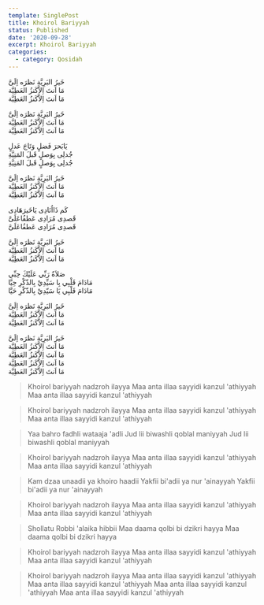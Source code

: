 ```yaml
---
template: SinglePost
title: Khoirol Bariyyah
status: Published
date: '2020-09-28'
excerpt: Khoirol Bariyyah
categories:
  - category: Qosidah
---
```

خَيرُ البَرِيَّة نَظرَه اِلَىَّ  
مَا اَنتَ اِلاَّكَنزُ العَطِيَّة  
مَا اَنتَ اِلاَّكَنزُ العَطِيَّة  


خَيرُ البَرِيَّة نَظرَه اِلَىَّ  
مَا اَنتَ اِلاَّكَنزُ العَطِيَّة  
مَا اَنتَ اِلاَّكَنزُ العَطِيَّة


 يَابَحرَ فَضلٍ وَتَاجَ عَدلٍ  
جُدلِى بِوَصلٍ قَبلَ المَنِيَّةِ  
جُدلِى بِوَصلٍ قَبلَ المَنِيَّةِ  


خَيرُ البَرِيَّة نَظرَه اِلَىَّ  
مَا اَنتَ اِلاَّكَنزُ العَطِيَّة  
مَا اَنتَ اِلاَّكَنزُ العَطِيَّة  


كَم ذَااُنَادِى يَاخَيرَهَادِى  
قَصدِى مُرَادِى عَطفُاعَلَىَّ  
قَصدِى مُرَادِى عَطفُاعَلَىَّ  


خَيرُ البَرِيَّة نَظرَه اِلَىَّ  
مَا اَنتَ اِلاَّكَنزُ العَطِيَّة  
مَا اَنتَ اِلاَّكَنزُ العَطِيَّة  


صَلاَةُ رَبِّي عَلَيْكَ حِبِّي  
مَادَامَ قَلْبِي بِا سَيِّدِيْ بِالذّکْرِ حِيَّا  
مَادَامَ قَلْبِي يَا سَيّدِيْ بِالذّکْرِ حَيَّا 


خَيرُ البَرِيَّة نَظرَه اِلَىَّ  
مَا اَنتَ اِلاَّكَنزُ العَطِيَّة  
مَا اَنتَ اِلاَّكَنزُ العَطِيَّة  


خَيرُ البَرِيَّة نَظرَه اِلَىَّ  
مَا اَنتَ اِلاَّكَنزُ العَطِيَّة  
مَا اَنتَ اِلاَّكَنزُ العَطِيَّة  
مَا اَنتَ اِلاَّكَنزُ العَطِيَّة  
مَا اَنتَ اِلاَّكَنزُ العَطِيَّة  




> Khoirol bariyyah nadzroh ilayya
> Maa anta illaa sayyidi kanzul 'athiyyah
> Maa anta illaa sayyidi kanzul 'athiyyah

> Khoirol bariyyah nadzroh ilayya
> Maa anta illaa sayyidi kanzul 'athiyyah
> Maa anta illaa sayyidi kanzul 'athiyyah

> Yaa bahro fadhli wataaja 'adli
>   Jud lii biwashli qoblal maniyyah
> Jud lii biwashli qoblal maniyyah

> Khoirol bariyyah nadzroh ilayya
> Maa anta illaa sayyidi kanzul 'athiyyah
> Maa anta illaa sayyidi kanzul 'athiyyah

> Kam dzaa unaadii ya khoiro haadii
> Yakfii bi'adii ya nur 'ainayyah
> Yakfii bi'adii ya nur 'ainayyah

> Khoirol bariyyah nadzroh ilayya
> Maa anta illaa sayyidi kanzul 'athiyyah
> Maa anta illaa sayyidi kanzul 'athiyyah

> Shollatu Robbi 'alaika hibbii
> Maa daama qolbi bi dzikri hayya
> Maa daama qolbi bi dzikri hayya


> Khoirol bariyyah nadzroh ilayya
> Maa anta illaa sayyidi kanzul 'athiyyah
> Maa anta illaa sayyidi kanzul 'athiyyah

> Khoirol bariyyah nadzroh ilayya
> Maa anta illaa sayyidi kanzul 'athiyyah
> Maa anta illaa sayyidi kanzul 'athiyyah
> Maa anta illaa sayyidi kanzul 'athiyyah
> Maa anta illaa sayyidi kanzul 'athiyyah
